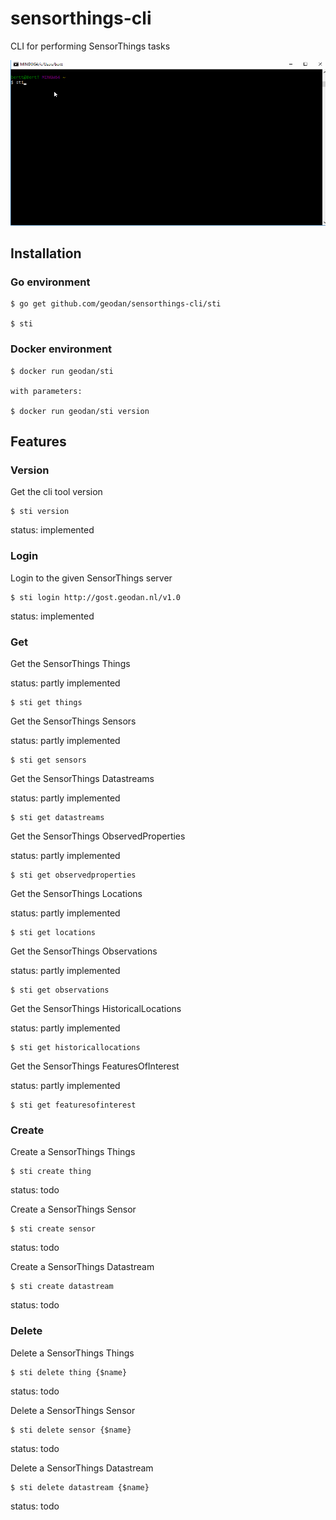 

# sensorthings-cli
CLI for performing SensorThings tasks

![Demo](sti_demo.gif)

## Installation

### Go environment
``` 
$ go get github.com/geodan/sensorthings-cli/sti

$ sti
```

### Docker environment
``` 
$ docker run geodan/sti

with parameters:

$ docker run geodan/sti version
```


## Features

### Version

Get the cli tool version

```
$ sti version 
```

status: implemented

### Login

Login to the given SensorThings server

```
$ sti login http://gost.geodan.nl/v1.0
```
status: implemented


### Get

Get the SensorThings Things

status: partly implemented

```
$ sti get things 
```

Get the SensorThings Sensors

status: partly implemented

```
$ sti get sensors 
```

Get the SensorThings Datastreams

status: partly implemented

```
$ sti get datastreams 
```

Get the SensorThings ObservedProperties

status: partly implemented

```
$ sti get observedproperties 
```
Get the SensorThings Locations

status: partly implemented

```
$ sti get locations 
```
Get the SensorThings Observations

status: partly implemented

```
$ sti get observations 
```
Get the SensorThings HistoricalLocations

status: partly implemented

```
$ sti get historicallocations 
```
Get the SensorThings FeaturesOfInterest

status: partly implemented

```
$ sti get featuresofinterest 
```








### Create

Create a SensorThings Things

```
$ sti create thing 
```

status: todo

Create a SensorThings Sensor

```
$ sti create sensor
```

status: todo

Create a SensorThings Datastream

```
$ sti create datastream
```

status: todo

### Delete

Delete a SensorThings Things

```
$ sti delete thing {$name}
```
status: todo

Delete a SensorThings Sensor

```
$ sti delete sensor {$name}
```
status: todo

Delete a SensorThings Datastream

```
$ sti delete datastream {$name}
```
status: todo








